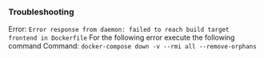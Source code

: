 ### Troubleshooting
Error: `Error response from daemon: failed to reach build target frontend in Dockerfile`
For the following error execute the following command
Command: `docker-compose down -v --rmi all --remove-orphans`